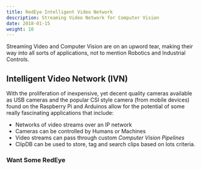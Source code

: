 ```yaml
---
title: RedEye Intelligent Video Network
description: Streaming Video Network for Computer Vision
date: 2018-01-15
weight: 10
---
```


Streaming Video and Computer Vision are on an upword tear, making
their way into all sorts of applications, not to mention Robotics and
Industrial Controls.

## Intelligent Video Network (IVN)

With the proliferation of inexpensive, yet decent quality cameras
available as USB cameras and the popular CSI style camera (from mobile
devices) found on the Raspberry Pi and Arduinos allow for the
potential of some really fascinating applications that include:

- Networks of video streams over an IP network
- Cameras can be controlled by Humans or Machines
- Video streams can pass through custom _Computer Vision Pipelines_
- ClipDB can be used to store, tag and search clips based on lots
  criteria. 

### Want Some RedEye
